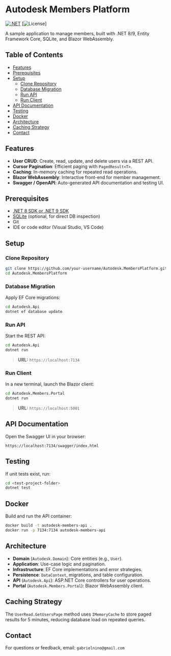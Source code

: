 # Autodesk Members Platform

[![.NET](https://img.shields.io/badge/.NET-8%2F9-blue)](https://dotnet.microsoft.com/) [![License](https://img.shields.io/badge/license-MIT-green)]

A sample application to manage members, built with .NET 8/9, Entity Framework Core, SQLite, and Blazor WebAssembly.

## Table of Contents

- [Features](#features)
- [Prerequisites](#prerequisites)
- [Setup](#setup)
  - [Clone Repository](#clone-repository)
  - [Database Migration](#database-migration)
  - [Run API](#run-api)
  - [Run Client](#run-client)
- [API Documentation](#api-documentation)
- [Testing](#testing)
- [Docker](#docker)
- [Architecture](#architecture)
- [Caching Strategy](#caching-strategy)
- [Contact](#contact)

## Features

- **User CRUD**: Create, read, update, and delete users via a REST API.
- **Cursor Pagination**: Efficient paging with `PagedResult<T>`.
- **Caching**: In-memory caching for repeated read operations.
- **Blazor WebAssembly**: Interactive front-end for member management.
- **Swagger / OpenAPI**: Auto-generated API documentation and testing UI.

## Prerequisites

- [.NET 8 SDK or .NET 9 SDK](https://dotnet.microsoft.com/download)
- [SQLite](https://www.sqlite.org/download.html) (optional, for direct DB inspection)
- Git
- IDE or code editor (Visual Studio, VS Code)

## Setup

### Clone Repository

```bash
git clone https://github.com/your-username/Autodesk.MembersPlatform.git
cd Autodesk.MembersPlatform
```

### Database Migration

Apply EF Core migrations:

```bash
cd Autodesk.Api
dotnet ef database update
```

### Run API

Start the REST API:

```bash
cd Autodesk.Api
dotnet run
```

> **URL:** `https://localhost:7134`

### Run Client

In a new terminal, launch the Blazor client:

```bash
cd Autodesk.Members.Portal
dotnet run
```

> **URL:** `https://localhost:5001`

## API Documentation

Open the Swagger UI in your browser:

```text
https://localhost:7134/swagger/index.html
```

## Testing

If unit tests exist, run:

```bash
cd <test-project-folder>
dotnet test
```

## Docker

Build and run the API container:

```bash
docker build -t autodesk-members-api .
docker run -p 7134:7134 autodesk-members-api
```

## Architecture

- **Domain** (`Autodesk.Domain`): Core entities (e.g., `User`).
- **Application**: Use-case logic and pagination.
- **Infrastructure**: EF Core implementations and error strategies.
- **Persistence**: `DataContext`, migrations, and table configuration.
- **API** (`Autodesk.Api`): ASP.NET Core controllers for user operations.
- **Portal** (`Autodesk.Members.Portal`): Blazor WebAssembly client.

## Caching Strategy

The `UserRead.GetUsersPage` method uses `IMemoryCache` to store paged results for 5 minutes, reducing database load on repeated queries.

## Contact

For questions or feedback, email: `gabrielnino@gmail.com`
